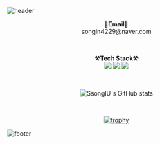 ![header](https://capsule-render.vercel.app/api?type=waving&color=a3cca2&height=250&section=header&text=Inuk%20Song&fontSize=80&animation=fadeIn&fontAlignY=45)

<p align="center">
  <Strong>📧Email📧</Strong>
  </br>songin4229@naver.com</br>
</p>

</br>

<p align="center" display="inline-block">
  <Strong>⚒️Tech Stack⚒️</Strong><br>
  <img src="https://img.shields.io/badge/Python-3776AB.svg?&style=for-the-badge&logo=Python&logoColor=white"> 
   <img src="https://img.shields.io/badge/Linux-FCC624.svg?&style=for-the-badge&logo=Linux&logoColor=black">
   <img src="https://img.shields.io/badge/Git-F05032.svg?&style=for-the-badge&logo=Git&logoColor=black">
</p>

</br>

<div align="center">

![SsongIU's GitHub stats](https://github-readme-stats.vercel.app/api?username=SsongIU&show_icons=true&theme=swift)

</br>

[![trophy](https://github-profile-trophy.vercel.app/?username=SsongIU&row=1)](https://github.com/ryo-ma/github-profile-trophy)

</div>

![footer](https://capsule-render.vercel.app/api?type=waving&section=footer&color=a3cca2)
